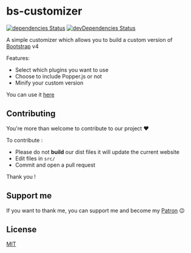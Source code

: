# bs-customizer

[![dependencies Status](https://img.shields.io/david/Johann-S/bs-customizer.svg)](https://david-dm.org/Johann-S/bs-customizer)
[![devDependencies Status](https://img.shields.io/david/dev/Johann-S/bs-customizer.svg)](https://david-dm.org/Johann-S/bs-customizer?type=dev)

A simple customizer which allows you to build a custom version of [Bootstrap](https://getbootstrap.com/) v4

Features:

- Select which plugins you want to use
- Choose to include Popper.js or not
- Minify your custom version

You can use it [here](https://johann-s.github.io/bs-customizer/)

## Contributing

You're more than welcome to contribute to our project :heart:

To contribute :
 - Please do not **build** our dist files it will update the current website
 - Edit files in `src/`
 - Commit and open a pull request

 Thank you !

## Support me

If you want to thank me, you can support me and become my [Patron](https://www.patreon.com/jservoire) :wink:

## License

[MIT](https://github.com/Johann-S/bs-customizer/blob/master/LICENSE)
